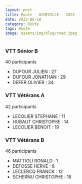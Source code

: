 ```yaml
---
layout: post
title: Route - ACHEVILLE - 2023
date: 2023-06-18
category: Route
tags: Route
image: assets/img/blog/road.jpeg
---
```


### VTT Sénior B
40 participants
- DUFOUR JULIEN : 27
- DUFOUR JONATHAN : 29
- DEFER OLIVIER : 34

### VTT Vétérans A
42 participants
- LECOLIER STEPHANE : 11
- HUBAUT CHRISTOPHE : 14
- LECOLIER BENOIT : 19

### VTT Vétérans B
46 participants
- MATTIOLI RONALD : 1
- DEFOSSE HERVE : 8
- LECLERCQ FRANCK : 12
- SCHERNU CHRISTOPHE : 18
